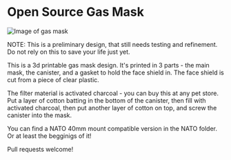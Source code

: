# Open Source Gas Mask

![Image of gas mask](/images/gasmask.png)

NOTE: This is a preliminary design, that still needs testing and refinement.  Do not rely on this to save your life just yet.

This is a 3d printable gas mask design.  It's printed in 3 parts - the main mask, the canister, and a gasket to hold the face shield in.  The face shield is cut from a piece of clear plastic.

The filter material is activated charcoal - you can buy this at any pet store.  Put a layer of cotton batting in the bottom of the canister, then fill with activated charcoal, then put another layer of cotton on top, and screw the canister into the mask.

You can find a NATO 40mm mount compatible version in the NATO folder. Or at least the begginigs of it!

Pull requests welcome!
